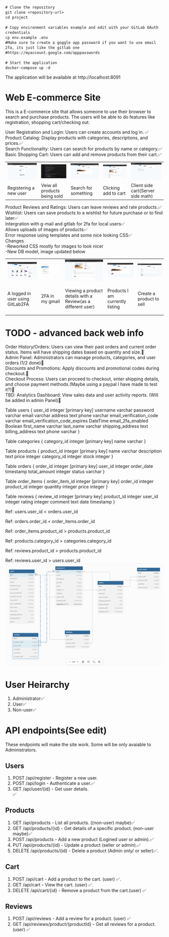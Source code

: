 ```
# Clone the repository
git clone <repository-url>
cd project

# Copy environment variables example and edit with your GitLab OAuth credentials
cp env.example .env
#Make sure to create a goggle app password if you want to use email 2fa, its just like the gitlab one
#https://myaccount.google.com/apppasswords

# Start the application
docker-compose up -d
```
The application will be available at http://localhost:8091


# Web E-commerce Site
This is a E-commerce site that allows someone to use their browser to search and purchase products. The users will be able to do features like registration, shopping cart/checking out.  

User Registration and Login: Users can create accounts and log in. ✅<br>
Product Catalog: Display products with categories, descriptions, and prices.✅<br>
Search Functionality: Users can search for products by name or category.✅<br>
Basic Shopping Cart: Users can add and remove products from their cart.✅<br>
<table>
  <tr>
    <td><img src="/static/images/register.png" width="200"></td>
    <td><img src="/static/images/catalog.png" width="200"></td>
    <td><img src="/static/images/Search.png" width="200"></td>
    <td><img src="/static/images/clickaddtocart.png" width="200"></td>
    <td><img src="/static/images/cart.png" width="200"></td>
  </tr>
  <tr>
    <td>Registering a new user</td>
    <td>Veiw all products being sold</td>
    <td>Search for something</td>
    <td>Clicking add to cart</td>
    <td>Client side cart(Server side math)</td>
  </tr>
</table


Product Reviews and Ratings: Users can leave reviews and rate products.✅<br>
Wishlist: Users can save products to a wishlist for future purchase or to find later✅<br>
Intergration with g-mail and gitlab for 2fa for local users✅<br>
Allows uploads of images of products✅<br>
Error response using templates and some nice looking CSS✅<br>
Changes<br>
-Reworked CSS mostly for images to look nicer<br>
-New DB model, image updated below<br>
<table>
  <tr>
    <td><img src="/static/images/loggedin.png" width="200"></td>
    <td><img src="/static/images/2fa.png" width="200"></td>
    <td><img src="/static/images/productdetails.png" width="200"></td>
    <td><img src="/static/images/myproducts.png" width="200"></td>
    <td><img src="/static/images/addproduct.png" width="200"></td>
  </tr>
  <tr>
    <td>A logged in user using GitLab2FA</td>
    <td>2FA in my gmail</td>
    <td><p>Viewing a product details with a Review(as a different user)</p></td>
    <td>Products I am currently listing</td>
    <td>Create a product to sell</td>
  </tr>
</table>


# TODO - advanced back web info
Order History/Orders: Users can view their past orders and current order status. Items will have shipping dates based on quantity and size.📌<br>
Admin Panel: Administrators can manage products, categories, and user orders (1/2 done)📌<br>
Discounts and Promotions: Apply discounts and promotional codes during checkout.📌<br>
Checkout Process: Users can proceed to checkout, enter shipping details, and choose payment methods.(Maybe using a paypal I have made to test it?)📌<br>
TBD: Analytics Dashboard: View sales data and user activity reports. (Will be added in admin Panel)📌<br>


Table users {
  user_id integer [primary key]
  username varchar
  password varchar
  email varchar
  address text
  phone varchar
  email_verification_code varchar
  email_verification_code_expires DateTime
  email_2fa_enabled Boolean
  first_name varchar
  last_name varchar
  shipping_address text
  billing_address text
  phone varchar
}

Table categories {
  category_id integer [primary key]
  name varchar
}

Table products {
  product_id integer [primary key]
  name varchar
  description text
  price integer
  category_id integer
  stock integer
}

Table orders {
  order_id integer [primary key]
  user_id integer
  order_date timestamp
  total_amount integer
  status varchar
}

Table order_items {
  order_item_id integer [primary key]
  order_id integer
  product_id integer
  quantity integer
  price integer
}

Table reviews {
  review_id integer [primary key]
  product_id integer
  user_id integer
  rating integer
  comment text
  date timestamp
}

Ref: users.user_id < orders.user_id

Ref: orders.order_id < order_items.order_id

Ref: order_items.product_id > products.product_id

Ref: products.category_id > categories.category_id

Ref: reviews.product_id > products.product_id

Ref: reviews.user_id > users.user_id
![image of schema](/static/images/schema.png)


# User Heirarchy
1. Administrator✅
2. User✅
3. Non-user✅

# API endpoints(See edit)
These endpoints will make the site work. Some will be only avaiable to Administrators.
## Users
1. POST /api/register - Register a new user.
2. POST /api/login - Authenticate a user.✅
3. GET /api/user/{id} - Get user details.<br>✅

## Products
1. GET /api/products - List all products. ((non-user) maybe)✅
2. GET /api/products/{id} - Get details of a specific product. (non-user maybe)✅
3. POST /api/products - Add a new product (Logined user or admin).✅
4. PUT /api/products/{id} - Update a product (seller or admin).✅
5. DELETE /api/products/{id} - Delete a product (Admin only/ or seller)✅.<br>

## Cart
1. POST /api/cart - Add a product to the cart. (user) ✅.
2. GET /api/cart - View the cart. (user) ✅.
3. DELETE /api/cart/{id} - Remove a product from the cart.(user) ✅

## Reviews
1. POST /api/reviews - Add a review for a product. (user) ✅
2. GET /api/reviews/product/{productId} - Get all reviews for a product. (user) ✅
